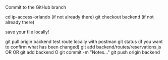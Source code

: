 Commit to the GitHub branch

cd ip-access-orlando (if not already there)
git checkout backend (if not already there)

save your file locally!

git pull origin backend
    test route locally with postman
git status (if you want to confirm what has been changed)
git add backend/routes/reservations.js OR OR git add backend O
git commit -m "Notes..."
git push origin backend




